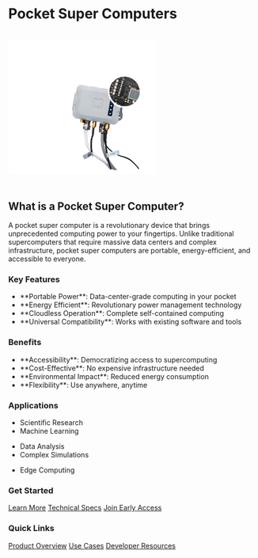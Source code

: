 # Pocket Super Computers

<div class="container">
    <div class="row">
        <div class="col-md-12 text-center">
            <img src="map-device.png" alt="MAP™ Device" class="img-fluid" style="max-width: 300px; margin: 20px auto;">
        </div>
    </div>
</div>

## What is a Pocket Super Computer?
A pocket super computer is a revolutionary device that brings unprecedented computing power to your fingertips. Unlike traditional supercomputers that require massive data centers and complex infrastructure, pocket super computers are portable, energy-efficient, and accessible to everyone.

<div class="row">
    <div class="col-md-6">
        <div class="card">
            <div class="card-header">
                <h3>Key Features</h3>
            </div>
            <div class="card-body">
                <ul class="list-group">
                    <li class="list-group-item">**Portable Power**: Data-center-grade computing in your pocket</li>
                    <li class="list-group-item">**Energy Efficient**: Revolutionary power management technology</li>
                    <li class="list-group-item">**Cloudless Operation**: Complete self-contained computing</li>
                    <li class="list-group-item">**Universal Compatibility**: Works with existing software and tools</li>
                </ul>
            </div>
        </div>
    </div>
    <div class="col-md-6">
        <div class="card">
            <div class="card-header">
                <h3>Benefits</h3>
            </div>
            <div class="card-body">
                <ul class="list-group">
                    <li class="list-group-item">**Accessibility**: Democratizing access to supercomputing</li>
                    <li class="list-group-item">**Cost-Effective**: No expensive infrastructure needed</li>
                    <li class="list-group-item">**Environmental Impact**: Reduced energy consumption</li>
                    <li class="list-group-item">**Flexibility**: Use anywhere, anytime</li>
                </ul>
            </div>
        </div>
    </div>
</div>

<div class="row mt-4">
    <div class="col-md-12">
        <div class="card">
            <div class="card-header">
                <h3>Applications</h3>
            </div>
            <div class="card-body">
                <div class="row">
                    <div class="col-md-4">
                        <ul class="list-group">
                            <li class="list-group-item">Scientific Research</li>
                            <li class="list-group-item">Machine Learning</li>
                        </ul>
                    </div>
                    <div class="col-md-4">
                        <ul class="list-group">
                            <li class="list-group-item">Data Analysis</li>
                            <li class="list-group-item">Complex Simulations</li>
                        </ul>
                    </div>
                    <div class="col-md-4">
                        <ul class="list-group">
                            <li class="list-group-item">Edge Computing</li>
                        </ul>
                    </div>
                </div>
            </div>
        </div>
    </div>
</div>

<div class="row mt-4">
    <div class="col-md-6">
        <div class="card">
            <div class="card-header">
                <h3>Get Started</h3>
            </div>
            <div class="card-body">
                <div class="list-group">
                    <a href="product/overview.md" class="list-group-item list-group-item-action">Learn More</a>
                    <a href="product/specs.md" class="list-group-item list-group-item-action">Technical Specs</a>
                    <a href="developer/sdk.md" class="list-group-item list-group-item-action">Join Early Access</a>
                </div>
            </div>
        </div>
    </div>
    <div class="col-md-6">
        <div class="card">
            <div class="card-header">
                <h3>Quick Links</h3>
            </div>
            <div class="card-body">
                <div class="list-group">
                    <a href="product/overview.md" class="list-group-item list-group-item-action">Product Overview</a>
                    <a href="product/use-cases.md" class="list-group-item list-group-item-action">Use Cases</a>
                    <a href="developer/sdk.md" class="list-group-item list-group-item-action">Developer Resources</a>
                </div>
            </div>
        </div>
    </div>
</div> 
